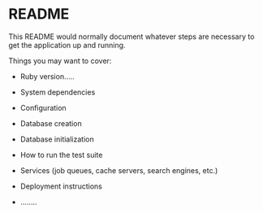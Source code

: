 # README

This README would normally document whatever steps are necessary to get the
application up and running.

Things you may want to cover:

* Ruby version.....

* System dependencies

* Configuration

* Database creation

* Database initialization

* How to run the test suite

* Services (job queues, cache servers, search engines, etc.)

* Deployment instructions

* ........

